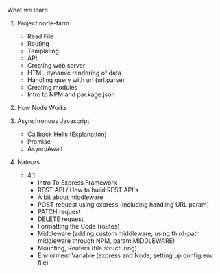 What we learn 

1. Project node-farm
    - Read File
    - Routing
    - Templating
    - API 
    - Creating web server 
    - HTML dynamic rendering of data
    - Handling query with url (url.parse)
    - Creating modules
    - Intro to NPM and package.json

2. How Node Works

3. Asynchronous Javascript
    - Callback Hells (Explanation)
    - Promise
    - Async/Await

4. Natours
    - 4.1 
        - Intro To Express Framework
        - REST API / How to build REST API's
        - A bit about middleware
        - POST request using express (including handling URL param)
        - PATCH request
        - DELETE request
        - Formatting the Code (routes)
        - Middleware (adding custom middleware, using third-path middleware through NPM, param MIDDLEWARE)
        - Mounting, Routers (file structuring)
        - Enviorment Variable (express and Node, setting up config.env file)